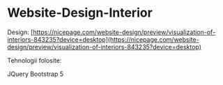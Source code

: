 # Website-Design-Interior
Design: [https://nicepage.com/website-design/preview/visualization-of-interiors-843235?device=desktop](https://nicepage.com/website-design/preview/visualization-of-interiors-843235?device=desktop)

Tehnologii folosite:

JQuery
Bootstrap 5
